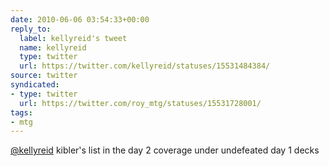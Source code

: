 ```yaml
---
date: 2010-06-06 03:54:33+00:00
reply_to:
  label: kellyreid's tweet
  name: kellyreid
  type: twitter
  url: https://twitter.com/kellyreid/statuses/15531484384/
source: twitter
syndicated:
- type: twitter
  url: https://twitter.com/roy_mtg/statuses/15531728001/
tags:
- mtg
---
```


[@kellyreid](https://twitter.com/kellyreid/) kibler's list in the day 2 coverage under undefeated day 1 decks